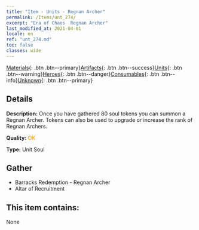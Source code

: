 ```yaml
---
title: "Item - Units - Regnan Archer"
permalink: /Items/unt_274/
excerpt: "Era of Chaos  Regnan Archer"
last_modified_at: 2021-04-01
locale: en
ref: "unt_274.md"
toc: false
classes: wide
---
```

 [Materials](/Items/){: .btn .btn--primary}[Artifacts](/Items/Artifacts/){: .btn .btn--success}[Units](/Items/Units/){: .btn .btn--warning}[Heroes](/Items/Heroes/){: .btn .btn--danger}[Consumables](/Items/Consumables/){: .btn .btn--info}[Unknown](/Items/Unknown/){: .btn .btn--primary}

## Details
 **Description:** Once you have gathered 80 soul tokens you can summon a Regnan Archer. Tokens can also be used to upgrade or increase the rank of Regnan Archers.

 **Quality:** <span style="color: #FF8C00">OK</span>

 **Type:** Unit Soul

## Gather

*    Barracks Redemption - Regnan Archer 
*    Altar of Recruitment 

## This item contains:

  None

